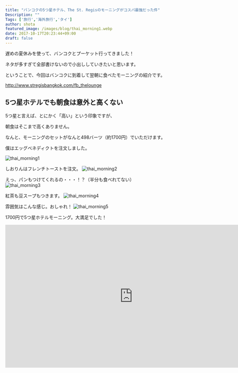 ```yaml
---
title: "バンコクの5つ星ホテル、The St. Regisのモーニングがコスパ最強だった件"
Description: ""
Tags: ['旅行','海外旅行','タイ']
author: shota
featured_image: /images/blog/thai_morning1.webp
date: 2017-10-17T20:23:44+09:00
draft: false
---
```


遅めの夏休みを使って、バンコクとプーケット行ってきました！

ネタが多すぎて全部書けないので小出ししていきたいと思います。

ということで、今回はバンコクに到着して翌朝に食べたモーニングの紹介です。

http://www.stregisbangkok.com/fb_thelounge


## 5つ星ホテルでも朝食は意外と高くない
5つ星と言えば、とにかく「高い」という印象ですが、

朝食はそこまで高くありません。

なんと、モーニングのセットがなんと498バーツ（約1700円）でいただけます。

僕はエッグベネディクトを注文しました。

![thai_morning1](/images/blog/thai_morning1.webp)

しおりんはフレンチトーストを注文。
![thai_morning2](/images/blog/thai_morning2.webp)

えっ、パンもつけてくれるの・・・！？（半分も食べれてない）
![thai_morning3](/images/blog/thai_morning3.webp)

紅茶も豆スープもつきます。
![thai_morning4](/images/blog/thai_morning4.webp)

雰囲気はこんな感じ。おしゃれ！
![thai_morning5](/images/blog/thai_morning5.webp)

1700円で5つ星ホテルモーニング。大満足でした！

<iframe src="https://www.google.com/maps/embed?pb=!1m18!1m12!1m3!1d3875.6452014740544!2d100.53805511483036!3d13.739917690355222!2m3!1f0!2f0!3f0!3m2!1i1024!2i768!4f13.1!3m3!1m2!1s0x30e29ed0b22bed67%3A0x95996bc9e3bdfe4b!2zU3QuIOODrOOCuOOCuSDjg5Djg7PjgrPjgq8!5e0!3m2!1sja!2sjp!4v1508245435447" width="800" height="450" frameborder="0" style="border:0" allowfullscreen></iframe>
